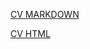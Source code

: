 [CV MARKDOWN](https://github.com/QirimHani/rsschool-cv/deployments/github-pages)

[CV HTML](https://github.com/QirimHani/rsschool-cv/deployments/github-pages)
